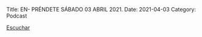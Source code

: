 Title: EN- PRÉNDETE SÁBADO 03 ABRIL 2021.
Date: 2021-04-03
Category: Podcast

<a href="https://s.danilorca.com/2021-04-03.mp3" type="audio/mpeg">
Escuchar
</a>
